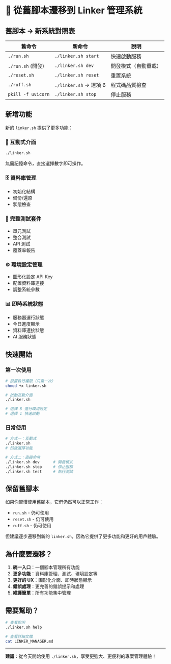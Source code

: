 # 🔄 從舊腳本遷移到 Linker 管理系統

## 舊腳本 → 新系統對照表

| 舊命令 | 新命令 | 說明 |
|--------|--------|------|
| `./run.sh` | `./linker.sh start` | 快速啟動服務 |
| `./run.sh` (開發) | `./linker.sh dev` | 開發模式（自動重載） |
| `./reset.sh` | `./linker.sh reset` | 重置系統 |
| `./ruff.sh` | `./linker.sh` → 選項 6 | 程式碼品質檢查 |
| `pkill -f uvicorn` | `./linker.sh stop` | 停止服務 |

## 新增功能

新的 `linker.sh` 提供了更多功能：

### 🎯 互動式介面
```bash
./linker.sh
```
無需記憶命令，直接選擇數字即可操作。

### 🗄️ 資料庫管理
- 初始化結構
- 備份/還原
- 狀態檢查

### 🧪 完整測試套件
- 單元測試
- 整合測試
- API 測試
- 覆蓋率報告

### ⚙️ 環境設定管理
- 圖形化設定 API Key
- 配置資料庫連接
- 調整系統參數

### 📊 即時系統狀態
- 服務器運行狀態
- 今日進度顯示
- 資料庫連接狀態
- AI 服務狀態

## 快速開始

### 第一次使用
```bash
# 設置執行權限（只需一次）
chmod +x linker.sh

# 啟動互動介面
./linker.sh

# 選擇 8 進行環境設定
# 選擇 1 快速啟動
```

### 日常使用
```bash
# 方式一：互動式
./linker.sh
# 然後選擇功能

# 方式二：直接命令
./linker.sh dev      # 開發模式
./linker.sh stop     # 停止服務
./linker.sh test     # 執行測試
```

## 保留舊腳本

如果你習慣使用舊腳本，它們仍然可以正常工作：
- `run.sh` - 仍可使用
- `reset.sh` - 仍可使用
- `ruff.sh` - 仍可使用

但建議逐步遷移到新的 `linker.sh`，因為它提供了更多功能和更好的用戶體驗。

## 為什麼要遷移？

1. **統一入口**：一個腳本管理所有功能
2. **更多功能**：資料庫管理、測試、環境設定等
3. **更好的 UX**：圖形化介面、即時狀態顯示
4. **錯誤處理**：更完善的錯誤提示和處理
5. **維護簡單**：所有功能集中管理

## 需要幫助？

```bash
# 查看說明
./linker.sh help

# 查看詳細文檔
cat LINKER_MANAGER.md
```

---

**建議**：從今天開始使用 `./linker.sh`，享受更強大、更便利的專案管理體驗！